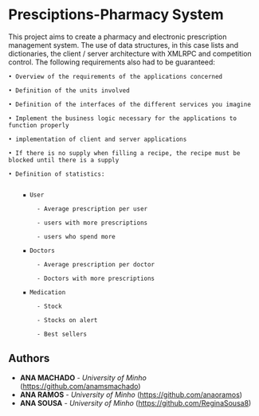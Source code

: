 # Presciptions-Pharmacy System

This project aims to create a pharmacy and electronic prescription management system. The use of data structures, in this case lists and dictionaries, the client / server architecture with XMLRPC and competition control. The following requirements also had to be guaranteed:

	• Overview of the requirements of the applications concerned

	• Definition of the units involved

	• Definition of the interfaces of the different services you imagine

	• Implement the business logic necessary for the applications to function properly

	• implementation of client and server applications

	• If there is no supply when filling a recipe, the recipe must be blocked until there is a supply

	• Definition of statistics:


 		▪ User

			- Average prescription per user

			- users with more prescriptions

			- users who spend more

		▪ Doctors

			- Average prescription per doctor

			- Doctors with more prescriptions

		▪ Medication

			- Stock

			- Stocks on alert

			- Best sellers
			
			
## Authors

* **ANA MACHADO** - *University of Minho* (https://github.com/anamsmachado)
* **ANA RAMOS** - *University of Minho* (https://github.com/anaoramos)
* **ANA SOUSA** - *University of Minho* (https://github.com/ReginaSousa8)
